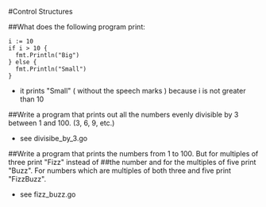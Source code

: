 #Control Structures

##What does the following program print:

```
i := 10
if i > 10 {
  fmt.Println("Big")
} else {
  fmt.Println("Small")
}
```

- it prints "Small" ( without the speech marks ) because i is not greater than 10 

##Write a program that prints out all the numbers evenly divisible by 3 between 1 and 100. (3, 6, 9, etc.)

- see divisibe_by_3.go

##Write a program that prints the numbers from 1 to 100. But for multiples of three print "Fizz" instead of 
##the number and for the multiples of five print "Buzz". For numbers which are multiples of both three and five print "FizzBuzz".

- see fizz_buzz.go
